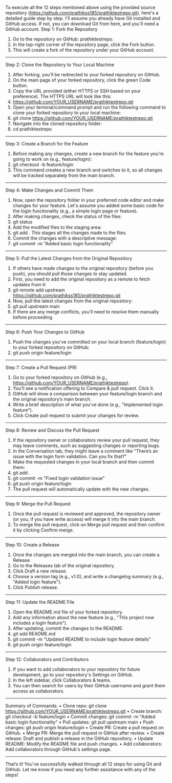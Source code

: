 To execute all the 12 steps mentioned above using the provided source repository (https://github.com/prathikss185/prathiktestrepo.git), here's a detailed guide step by step. I'll assume you already have Git installed and GitHub access. If not, you can download Git from here, and you'll need a GitHub account.
Step 1: Fork the Repository
1.	Go to the repository on GitHub: prathiktestrepo.
2.	In the top-right corner of the repository page, click the Fork button.
3.	This will create a fork of the repository under your GitHub account.
________________________________________
Step 2: Clone the Repository to Your Local Machine
1.	After forking, you'll be redirected to your forked repository on GitHub.
2.	On the main page of your forked repository, click the green Code button.
3.	Copy the URL provided (either HTTPS or SSH based on your preference). The HTTPS URL will look like this:
4.	https://github.com/YOUR_USERNAME/prathiktestrepo.git
5.	Open your terminal/command prompt and run the following command to clone your forked repository to your local machine:
6.	git clone https://github.com/YOUR_USERNAME/prathiktestrepo.git
7.	Navigate into the cloned repository folder:
8.	cd prathiktestrepo
________________________________________
Step 3: Create a Branch for the Feature
1.	Before making any changes, create a new branch for the feature you're going to work on (e.g., feature/login): 
2.	git checkout -b feature/login
3.	This command creates a new branch and switches to it, so all changes will be tracked separately from the main branch.
________________________________________
Step 4: Make Changes and Commit Them
1.	Now, open the repository folder in your preferred code editor and make changes for your feature. Let's assume you added some basic code for the login functionality (e.g., a simple login page or feature).
2.	After making changes, check the status of the files:
3.	git status
4.	Add the modified files to the staging area:
5.	git add .
This stages all the changes made to the files.
6.	Commit the changes with a descriptive message:
7.	git commit -m "Added basic login functionality"
________________________________________
Step 5: Pull the Latest Changes from the Original Repository
1.	If others have made changes to the original repository (before you push), you should pull those changes to stay updated.
2.	First, you need to add the original repository as a remote to fetch updates from it: 
3.	git remote add upstream https://github.com/prathikss185/prathiktestrepo.git
4.	Now, pull the latest changes from the original repository: 
5.	git pull upstream main
6.	If there are any merge conflicts, you'll need to resolve them manually before proceeding.
________________________________________
Step 6: Push Your Changes to GitHub
1.	Push the changes you've committed on your local branch (feature/login) to your forked repository on GitHub: 
2.	git push origin feature/login
________________________________________
Step 7: Create a Pull Request (PR)
1.	Go to your forked repository on GitHub (e.g., https://github.com/YOUR_USERNAME/prathiktestrepo).
2.	You’ll see a notification offering to Compare & pull request. Click it.
3.	GitHub will show a comparison between your feature/login branch and the original repository’s main branch.
4.	Write a brief description of what you've done (e.g., "Implemented login feature").
5.	Click Create pull request to submit your changes for review.
________________________________________
Step 8: Review and Discuss the Pull Request
1.	If the repository owner or collaborators review your pull request, they may leave comments, such as suggesting changes or reporting bugs.
2.	In the Conversation tab, they might leave a comment like "There’s an issue with the login form validation. Can you fix that?"
3.	Make the requested changes in your local branch and then commit them:
4.	git add .
5.	git commit -m "Fixed login validation issue"
6.	git push origin feature/login
7.	The pull request will automatically update with the new changes.
________________________________________
Step 9: Merge the Pull Request
1.	Once the pull request is reviewed and approved, the repository owner (or you, if you have write access) will merge it into the main branch.
2.	To merge the pull request, click on Merge pull request and then confirm it by clicking Confirm merge.
________________________________________
Step 10: Create a Release
1.	Once the changes are merged into the main branch, you can create a Release.
2.	Go to the Releases tab of the original repository.
3.	Click Draft a new release.
4.	Choose a version tag (e.g., v1.0), and write a changelog summary (e.g., "Added login feature").
5.	Click Publish release.
________________________________________
Step 11: Update the README File
1.	Open the README.md file of your forked repository.
2.	Add any information about the new feature (e.g., "This project now includes a login feature").
3.	After updating, commit the changes to the README: 
4.	git add README.md
5.	git commit -m "Updated README to include login feature details"
6.	git push origin feature/login
________________________________________
Step 12: Collaborators and Contributors
1.	If you want to add collaborators to your repository for future development, go to your repository's Settings on GitHub.
2.	In the left sidebar, click Collaborators & teams.
3.	You can then search for users by their GitHub username and grant them access as collaborators.
________________________________________
Summary of Commands:
•	Clone repo: git clone https://github.com/YOUR_USERNAME/prathiktestrepo.git
•	Create branch: git checkout -b feature/login
•	Commit changes: git commit -m "Added basic login functionality"
•	Pull updates: git pull upstream main
•	Push changes: git push origin feature/login
•	Create PR: Create a pull request on GitHub.
•	Merge PR: Merge the pull request in GitHub after review.
•	Create release: Draft and publish a release in the GitHub repository.
•	Update README: Modify the README file and push changes.
•	Add collaborators: Add collaborators through GitHub's settings page.
________________________________________
That’s it! You've successfully walked through all 12 steps for using Git and GitHub. Let me know if you need any further assistance with any of the steps!
